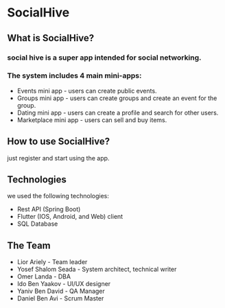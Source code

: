 # SocialHive

## What is SocialHive?
### social hive is a super app intended for social networking.
### The system includes 4 main mini-apps:
- Events mini app - users can create public events.
- Groups mini app - users can create groups and create an event for the group.
- Dating mini app - users can create a profile and search for other users.
- Marketplace mini app - users can sell and buy items.
## How to use SocialHive?
just register and start using the app.
## Technologies
we used the following technologies:
- Rest API (Spring Boot)
- Flutter (IOS, Android, and Web) client
- SQL Database
## The Team
- Lior Ariely - Team leader
- Yosef Shalom Seada - System architect, technical writer
- Omer Landa - DBA
- Ido Ben Yaakov - UI/UX designer
- Yaniv Ben David - QA Manager
- Daniel Ben Avi - Scrum Master